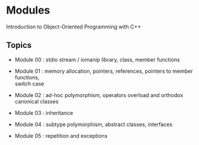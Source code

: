 # Modules
Introduction to Object-Oriented Programming with C++

## Topics
- Module 00 :  stdio stream / iomanip library, class, member functions

- Module 01 :  memory allocation, pointers, references, pointers to member functions,  
switch case

- Module 02 :  ad-hoc polymorphism, operators overload and orthodox canonical classes

- Module 03 :  inheritance

- Module 04 :  subtype polymorphism, abstract classes, interfaces

- Module 05 :  repetition and exceptions
